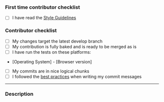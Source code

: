 <!-- You can remove this section if you have contributed before -->
### First time contributor checklist
<!-- mark with x between the brackets -->
- [ ] I have read the [Style Guidelines](https://priv.ly/pages/develop#CodingStandards)

### Contributor checklist
<!-- mark with x between the brackets -->
- [ ] My changes target the latest develop branch
- [ ] My contribution is fully baked and is ready to be merged as is
- [ ] I have run the tests on these platforms:
 * [Operating System] - [Browser version]
- [ ] My commits are in nice logical chunks
- [ ] I followed the [best practices](http://chris.beams.io/posts/git-commit/) when writing my commit messages

----------

### Description
